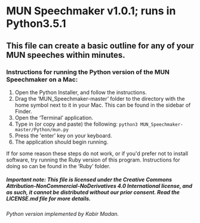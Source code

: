 # MUN Speechmaker v1.0.1; runs in Python3.5.1

## This file can create a basic outline for any of your MUN speeches within minutes.

### Instructions for running the Python version of the MUN Speechmaker on a Mac:

1. Open the Python Installer, and follow the instructions.
2. Drag the ‘MUN_Speechmaker-master’ folder to the directory with the home symbol next to it in your Mac. This can be found in the sidebar of Finder.
3. Open the ‘Terminal’ application.
4. Type in (or copy and paste) the following: `python3 MUN_Speechmaker-master/Python/mun.py`
5. Press the 'enter' key on your keyboard.
6. The application should begin running.

If for some reason these steps do not work, or if you'd prefer not to install software, try running the Ruby version of this program. Instructions for doing so can be found in the ‘Ruby’ folder. 

##### Important note: This file is licensed under the Creative Commons Attribution-NonCommercial-NoDerivatives 4.0 International license, and as such, it cannot be distributed without our prior consent. Read the LICENSE.md file for more details.

###### Python version implemented by Kabir Madan.
